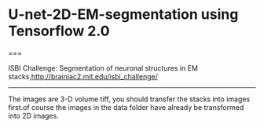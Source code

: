 # U-net-2D-EM-segmentation using Tensorflow 2.0
===

ISBI Challenge: Segmentation of neuronal structures in EM stacks,http://brainiac2.mit.edu/isbi_challenge/ 

---
The images are 3-D volume tiff, you should transfer the stacks into images first.of course the images in the data folder have already be transformed into 2D images.
